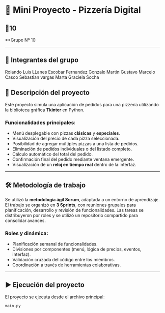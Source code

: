 # 🍕 Mini Proyecto - Pizzería Digital

## 🔢10

**Grupo Nº 10

---

## 👥 Integrantes del grupo

Rolando Luis LLanes
Escobar Fernandez Gonzalo Martin
Gustavo Marcelo Casco
Sebastian vargas
Marta Graciela Socha

## 🧾 Descripción del proyecto

Este proyecto simula una aplicación de pedidos para una pizzería utilizando la biblioteca gráfica **Tkinter** en Python.  

### Funcionalidades principales:
- Menú desplegable con pizzas **clásicas** y **especiales**.
- Visualización del precio de cada pizza seleccionada.
- Posibilidad de agregar múltiples pizzas a una lista de pedidos.
- Eliminación de pedidos individuales o del listado completo.
- Cálculo automático del total del pedido.
- Confirmación final del pedido mediante ventana emergente.
- Visualización de un **reloj en tiempo real** dentro de la interfaz.

---

## 🛠️ Metodología de trabajo

Se utilizó la **metodología ágil Scrum**, adaptada a un entorno de aprendizaje. El trabajo se organizó en **3 Sprints**, con reuniones grupales para planificación, desarrollo y revisión de funcionalidades. Las tareas se distribuyeron por roles y se utilizó un repositorio compartido para consolidar avances.

### Roles y dinámica:
- Planificación semanal de funcionalidades.
- Divisiones por componentes (menú, lógica de precios, eventos, interfaz).
- Validación cruzada del código entre los miembros.
- Coordinación a través de herramientas colaborativas.

---

## ▶️ Ejecución del proyecto

El proyecto se ejecuta desde el archivo principal:

```bash
main.py
